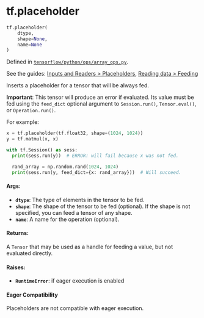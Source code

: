 <div itemscope itemtype="http://developers.google.com/ReferenceObject">
<meta itemprop="name" content="tf.placeholder" />
</div>

# tf.placeholder

``` python
tf.placeholder(
    dtype,
    shape=None,
    name=None
)
```



Defined in [`tensorflow/python/ops/array_ops.py`](https://www.tensorflow.org/code/tensorflow/python/ops/array_ops.py).

See the guides: [Inputs and Readers > Placeholders](../../../api_guides/python/io_ops.md#Placeholders), [Reading data > Feeding](../../../api_guides/python/reading_data.md#Feeding)

Inserts a placeholder for a tensor that will be always fed.

**Important**: This tensor will produce an error if evaluated. Its value must
be fed using the `feed_dict` optional argument to `Session.run()`,
`Tensor.eval()`, or `Operation.run()`.

For example:

```python
x = tf.placeholder(tf.float32, shape=(1024, 1024))
y = tf.matmul(x, x)

with tf.Session() as sess:
  print(sess.run(y))  # ERROR: will fail because x was not fed.

  rand_array = np.random.rand(1024, 1024)
  print(sess.run(y, feed_dict={x: rand_array}))  # Will succeed.
```



#### Args:

* <b>`dtype`</b>: The type of elements in the tensor to be fed.
* <b>`shape`</b>: The shape of the tensor to be fed (optional). If the shape is not
    specified, you can feed a tensor of any shape.
* <b>`name`</b>: A name for the operation (optional).


#### Returns:

A `Tensor` that may be used as a handle for feeding a value, but not
evaluated directly.


#### Raises:

* <b>`RuntimeError`</b>: if eager execution is enabled

#### Eager Compatibility
Placeholders are not compatible with eager execution.


